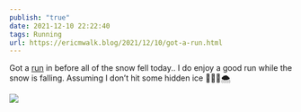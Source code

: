 ```yaml
---
publish: "true"
date: 2021-12-10 22:22:40
tags: Running
url: https://ericmwalk.blog/2021/12/10/got-a-run.html
---
```


Got a [run](https://www.strava.com/activities/6367365726) in before all of the snow fell today.. I do enjoy a good run while the snow is falling. Assuming I don’t hit some hidden ice 🏃🏻‍♂️🌨

![](https://ericmwalk.blog/uploads/2021/71592d6f45.jpg)
